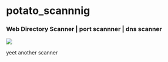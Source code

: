 # potato_scannnig
### Web Directory Scanner | port scannner | dns scanner
</hr>
<img src="https://imguploader.com/images/2021/06/26/super-potato.png">

yeet another scanner
